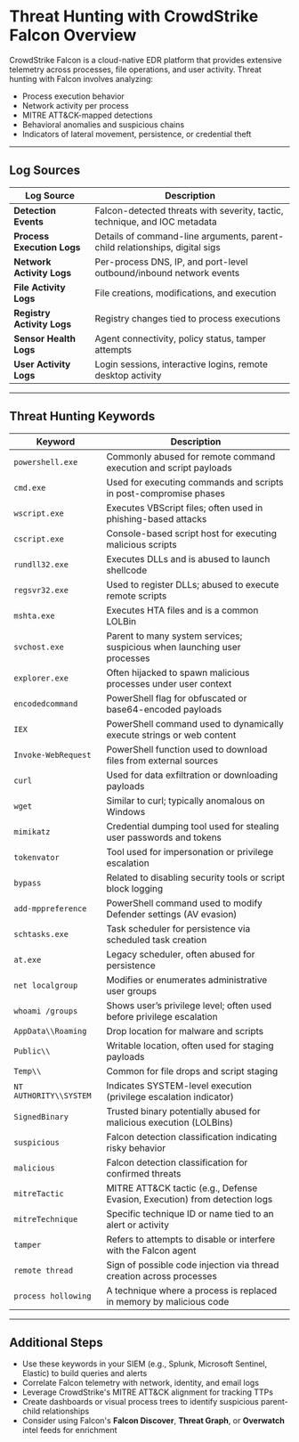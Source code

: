 # Threat Hunting with CrowdStrike Falcon Overview

CrowdStrike Falcon is a cloud-native EDR platform that provides extensive telemetry across processes, file operations, and user activity. Threat hunting with Falcon involves analyzing:
- Process execution behavior
- Network activity per process
- MITRE ATT&CK-mapped detections
- Behavioral anomalies and suspicious chains
- Indicators of lateral movement, persistence, or credential theft

---

## Log Sources

| Log Source                  | Description                                                                  |
|-----------------------------|------------------------------------------------------------------------------|
| **Detection Events**        | Falcon-detected threats with severity, tactic, technique, and IOC metadata   |
| **Process Execution Logs**  | Details of command-line arguments, parent-child relationships, digital sigs  |
| **Network Activity Logs**   | Per-process DNS, IP, and port-level outbound/inbound network events          |
| **File Activity Logs**      | File creations, modifications, and execution                                 |
| **Registry Activity Logs**  | Registry changes tied to process executions                                  |
| **Sensor Health Logs**      | Agent connectivity, policy status, tamper attempts                           |
| **User Activity Logs**      | Login sessions, interactive logins, remote desktop activity                  |

---

## Threat Hunting Keywords

| Keyword                     | Description                                                                  |
|-----------------------------|------------------------------------------------------------------------------|
| `powershell.exe`            | Commonly abused for remote command execution and script payloads             |
| `cmd.exe`                   | Used for executing commands and scripts in post-compromise phases            |
| `wscript.exe`               | Executes VBScript files; often used in phishing-based attacks                |
| `cscript.exe`               | Console-based script host for executing malicious scripts                    |
| `rundll32.exe`              | Executes DLLs and is abused to launch shellcode                             |
| `regsvr32.exe`              | Used to register DLLs; abused to execute remote scripts                      |
| `mshta.exe`                 | Executes HTA files and is a common LOLBin                                     |
| `svchost.exe`               | Parent to many system services; suspicious when launching user processes      |
| `explorer.exe`              | Often hijacked to spawn malicious processes under user context               |
| `encodedcommand`            | PowerShell flag for obfuscated or base64-encoded payloads                    |
| `IEX`                       | PowerShell command used to dynamically execute strings or web content        |
| `Invoke-WebRequest`         | PowerShell function used to download files from external sources             |
| `curl`                      | Used for data exfiltration or downloading payloads                           |
| `wget`                      | Similar to curl; typically anomalous on Windows                              |
| `mimikatz`                  | Credential dumping tool used for stealing user passwords and tokens          |
| `tokenvator`                | Tool used for impersonation or privilege escalation                          |
| `bypass`                    | Related to disabling security tools or script block logging                  |
| `add-mppreference`          | PowerShell command used to modify Defender settings (AV evasion)             |
| `schtasks.exe`              | Task scheduler for persistence via scheduled task creation                   |
| `at.exe`                    | Legacy scheduler, often abused for persistence                               |
| `net localgroup`            | Modifies or enumerates administrative user groups                            |
| `whoami /groups`            | Shows user’s privilege level; often used before privilege escalation         |
| `AppData\\Roaming`          | Drop location for malware and scripts                                        |
| `Public\\`                  | Writable location, often used for staging payloads                           |
| `Temp\\`                    | Common for file drops and script staging                                     |
| `NT AUTHORITY\\SYSTEM`      | Indicates SYSTEM-level execution (privilege escalation indicator)            |
| `SignedBinary`              | Trusted binary potentially abused for malicious execution (LOLBins)          |
| `suspicious`                | Falcon detection classification indicating risky behavior                    |
| `malicious`                 | Falcon detection classification for confirmed threats                        |
| `mitreTactic`               | MITRE ATT&CK tactic (e.g., Defense Evasion, Execution) from detection logs   |
| `mitreTechnique`            | Specific technique ID or name tied to an alert or activity                   |
| `tamper`                    | Refers to attempts to disable or interfere with the Falcon agent             |
| `remote thread`             | Sign of possible code injection via thread creation across processes         |
| `process hollowing`         | A technique where a process is replaced in memory by malicious code          |

---

## Additional Steps

- Use these keywords in your SIEM (e.g., Splunk, Microsoft Sentinel, Elastic) to build queries and alerts
- Correlate Falcon telemetry with network, identity, and email logs
- Leverage CrowdStrike's MITRE ATT&CK alignment for tracking TTPs
- Create dashboards or visual process trees to identify suspicious parent-child relationships
- Consider using Falcon's **Falcon Discover**, **Threat Graph**, or **Overwatch** intel feeds for enrichment

